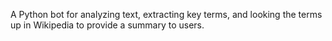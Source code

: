 A Python bot for analyzing text, extracting key terms, and looking the terms up in Wikipedia to provide a summary to users.
